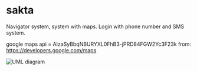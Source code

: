 # sakta

Navigator system, system with maps. Login with phone number and SMS system.

google maps api = AIzaSyBbqNBURYXL0FhB3-jPRD84FGW2Yc3F23k
from: https://developers.google.com/maps

![UML diagram](https://user-images.githubusercontent.com/100187758/199467276-f33519d2-4fb8-4663-b256-8f05c160ed97.JPG)
